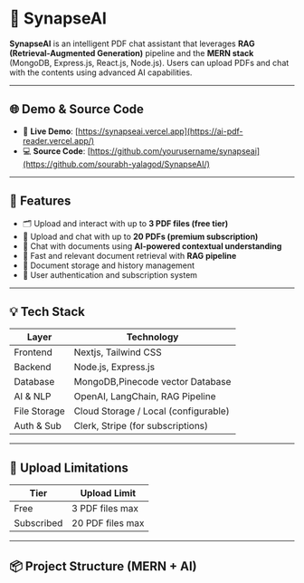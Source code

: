 # 🚀 SynapseAI

**SynapseAI** is an intelligent PDF chat assistant that leverages **RAG (Retrieval-Augmented Generation)** pipeline and the **MERN stack** (MongoDB, Express.js, React.js, Node.js). Users can upload PDFs and chat with the contents using advanced AI capabilities.

---

## 🌐 Demo & Source Code

- 🔗 **Live Demo**: [https://synapseai.vercel.app](https://ai-pdf-reader.vercel.app/)
- 💻 **Source Code**: [https://github.com/yourusername/synapseai](https://github.com/sourabh-yalagod/SynapseAI/)

---

## 🧠 Features

- 🗂 Upload and interact with up to **3 PDF files (free tier)**
- 💼 Upload and chat with up to **20 PDFs (premium subscription)**
- 💬 Chat with documents using **AI-powered contextual understanding**
- 🔎 Fast and relevant document retrieval with **RAG pipeline**
- 🧾 Document storage and history management
- 🔐 User authentication and subscription system

---

## 💡 Tech Stack

| Layer         | Technology                         |
|--------------|-------------------------------------|
| Frontend     | Nextjs, Tailwind CSS                |
| Backend      | Node.js, Express.js                 |
| Database     | MongoDB,Pinecode vector Database    |
| AI & NLP     | OpenAI, LangChain, RAG Pipeline     |
| File Storage | Cloud Storage / Local (configurable)|
| Auth & Sub   | Clerk, Stripe (for subscriptions)     |

---

## 📁 Upload Limitations

| Tier       | Upload Limit         |
|------------|----------------------|
| Free       | 3 PDF files max      |
| Subscribed | 20 PDF files max     |

---

## 📦 Project Structure (MERN + AI)

